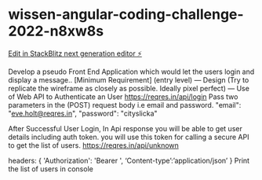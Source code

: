 # wissen-angular-coding-challenge-2022-n8xw8s

[Edit in StackBlitz next generation editor ⚡️](https://stackblitz.com/~/github.com/prabhashgupta/wissen-angular-coding-challenge-2022-n8xw8s)



Develop a pseudo Front End Application which would let the users login and display a message..
[Minimum Requirement]  (entry level)
— Design (Try to replicate the wireframe as closely as possible. Ideally pixel perfect)
— Use of Web API to 
Authenticate an User https://reqres.in/api/login 
Pass two parameters in the (POST) request body i.e email and password.
"email": "eve.holt@reqres.in",
               "password": "cityslicka"
 
After Successful User Login, In Api response you will be able to get user details including auth token. you will use this token for calling a secure API to get the list of users.
https://reqres.in/api/unknown

headers: {
'Authorization': 'Bearer <token>',
‘Content-type’:’application/json’
}
Print the list of users in console
